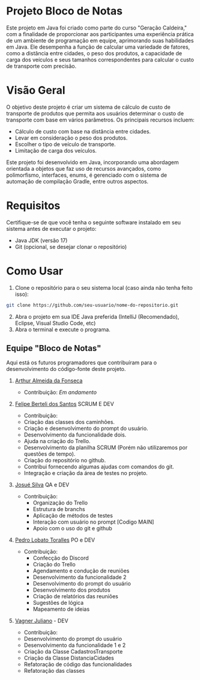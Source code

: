 # Projeto Bloco de Notas
Este projeto em Java foi criado como parte do curso "Geração Caldeira," com a finalidade de proporcionar aos participantes uma experiência prática de um ambiente de programação em equipe, aprimorando suas habilidades em Java. Ele desempenha a função de calcular uma variedade de fatores, como a distância entre cidades, o peso dos produtos, a capacidade de carga dos veículos e seus tamanhos correspondentes para calcular o custo de transporte com precisão.

# Visão Geral
O objetivo deste projeto é criar um sistema de cálculo de custo de transporte de produtos que permita aos usuários determinar o custo de transporte com base em vários parâmetros. Os principais recursos incluem:

* Cálculo de custo com base na distância entre cidades.
* Levar em consideração o peso dos produtos.
* Escolher o tipo de veículo de transporte.
* Limitação de carga dos veículos.

Este projeto foi desenvolvido em Java, incorporando uma abordagem orientada a objetos que faz uso de recursos avançados, como polimorfismo, interfaces, enums, é gerenciado com o sistema de automação de compilação Gradle, entre outros aspectos.

# Requisitos
Certifique-se de que você tenha o seguinte software instalado em seu sistema antes de executar o projeto:

* Java JDK (versão 17)
* Git (opcional, se desejar clonar o repositório)

# Como Usar
1. Clone o repositório para o seu sistema local (caso ainda não tenha feito isso):
```bash
git clone https://github.com/seu-usuario/nome-do-repositorio.git
```
2.  Abra o projeto em sua IDE Java preferida (IntelliJ (Recomendado), Eclipse, Visual Studio Code, etc)
3.  Abra o terminal e execute o programa.

## Equipe "Bloco de Notas"
Aqui está os futuros programadores que contribuíram para o desenvolvimento do código-fonte deste projeto.

1. [Arthur Almeida da Fonseca](https://github.com/Vaniteux2006)
   * Contribuição: *Em andamento* 

2. [Felipe Berteli dos Santos](https://github.com/FBerteli) SCRUM E DEV
   * Contribuição:
    - Criação das classes dos caminhões.
    - Criação e desenvolvimento do prompt do usuário.
    - Desenvolvimento da funcionalidade dois.
    - Ajuda na criação do Trello.
    - Desenvolvimento da planilha SCRUM (Porém não utilizaremos por questões de tempo).
    - Criação do repositório no github.
    - Contribui fornecendo algumas ajudas com comandos do git.
    - Integração e criação da área de testes no projeto.

3. [Josué Silva](https://github.com/josuedevgit) QA e DEV
   * Contribuição:
     - Organização do Trello
     - Estrutura de branchs
     - Aplicação de métodos de testes
     - Interação com usuário no prompt [Codigo MAIN]
     - Apoio com o uso do git e github

4. [Pedro Lobato Toralles](https://github.com/PedroLobatoToralles) PO e DEV
   * Contribuição:
     - Confecção do Discord
     - Criação do Trello
     - Agendamento e condução de reuniões
     - Desenvolvimento da funcionalidade 2
     - Desenvolvimento do prompt do usuário
     - Desenvolvimento dos produtos
     - Criação de relatórios das reuniões
     - Sugestões de lógica
     - Mapeamento de ideias

5. [Vagner Juliano](https://github.com/vaguinhu) - DEV
   * Contribuição: 
   - Desenvolvimento do prompt do usuário
   - Desenvolvimento da funcionalidade 1 e 2
   - Criação da Classe CadastrosTransporte
   - Criação da Classe DistanciaCidades
   - Refatoração de código das funcionalidades
   - Refatoração das classes